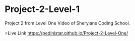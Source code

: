 # Project-2-Level-1
Project 2 from Level One Video of Sheryians Coding School.


⭐Live Link 
https://pedinistar.github.io/Project-2-Level-One/
